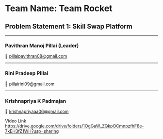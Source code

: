 # Team Name: Team Rocket

## Problem Statement 1: Skill Swap Platform

---

### Pavithran Manoj Pillai  (Leader)
📧 [pillaipavithran08@gmail.com](mailto:pillaipavithran08@gmail.com)

---

### Rini Pradeep Pillai  
📧 [pillairini09@gmail.com](mailto:pillairini09@gmail.com)

---

### Krishnapriya K Padmajan  
📧 [krishnapriyaaa06@gmail.com](mailto:krishnapriyaaa06@gmail.com)

Video Link
https://drive.google.com/drive/folders/1OgGaW_ZQkpOCmnpzfhF8e-7kEH3fZ1WH?usp=sharing
